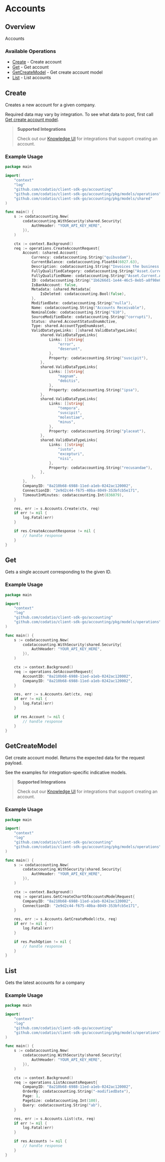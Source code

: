 # Accounts

## Overview

Accounts

### Available Operations

* [Create](#create) - Create account
* [Get](#get) - Get account
* [GetCreateModel](#getcreatemodel) - Get create account model
* [List](#list) - List accounts

## Create

Creates a new account for a given company.

Required data may vary by integration. To see what data to post, first call [Get create account model](https://docs.codat.io/accounting-api#/operations/get-create-chartOfAccounts-model).

> **Supported Integrations**
> 
> Check out our [Knowledge UI](https://knowledge.codat.io/supported-features/accounting?view=tab-by-data-type&dataType=chartOfAccounts) for integrations that support creating an account.

### Example Usage

```go
package main

import(
	"context"
	"log"
	"github.com/codatio/client-sdk-go/accounting"
	"github.com/codatio/client-sdk-go/accounting/pkg/models/operations"
	"github.com/codatio/client-sdk-go/accounting/pkg/models/shared"
)

func main() {
    s := codataccounting.New(
        codataccounting.WithSecurity(shared.Security{
            AuthHeader: "YOUR_API_KEY_HERE",
        }),
    )

    ctx := context.Background()    
    req := operations.CreateAccountRequest{
        Account: &shared.Account{
            Currency: codataccounting.String("quibusdam"),
            CurrentBalance: codataccounting.Float64(6027.63),
            Description: codataccounting.String("Invoices the business has issued but has not yet collected payment on."),
            FullyQualifiedCategory: codataccounting.String("Asset.Current"),
            FullyQualifiedName: codataccounting.String("Asset.Current.Accounts Receivable"),
            ID: codataccounting.String("1b6266d1-1e44-46c5-8eb5-a8f98e03124e"),
            IsBankAccount: false,
            Metadata: &shared.Metadata{
                IsDeleted: codataccounting.Bool(false),
            },
            ModifiedDate: codataccounting.String("nulla"),
            Name: codataccounting.String("Accounts Receivable"),
            NominalCode: codataccounting.String("610"),
            SourceModifiedDate: codataccounting.String("corrupti"),
            Status: shared.AccountStatusEnumActive,
            Type: shared.AccountTypeEnumAsset,
            ValidDatatypeLinks: []shared.ValidDataTypeLinks{
                shared.ValidDataTypeLinks{
                    Links: []string{
                        "error",
                        "deserunt",
                    },
                    Property: codataccounting.String("suscipit"),
                },
                shared.ValidDataTypeLinks{
                    Links: []string{
                        "magnam",
                        "debitis",
                    },
                    Property: codataccounting.String("ipsa"),
                },
                shared.ValidDataTypeLinks{
                    Links: []string{
                        "tempora",
                        "suscipit",
                        "molestiae",
                        "minus",
                    },
                    Property: codataccounting.String("placeat"),
                },
                shared.ValidDataTypeLinks{
                    Links: []string{
                        "iusto",
                        "excepturi",
                        "nisi",
                    },
                    Property: codataccounting.String("recusandae"),
                },
            },
        },
        CompanyID: "8a210b68-6988-11ed-a1eb-0242ac120002",
        ConnectionID: "2e9d2c44-f675-40ba-8049-353bfcb5e171",
        TimeoutInMinutes: codataccounting.Int(836079),
    }

    res, err := s.Accounts.Create(ctx, req)
    if err != nil {
        log.Fatal(err)
    }

    if res.CreateAccountResponse != nil {
        // handle response
    }
}
```

## Get

Gets a single account corresponding to the given ID.

### Example Usage

```go
package main

import(
	"context"
	"log"
	"github.com/codatio/client-sdk-go/accounting"
	"github.com/codatio/client-sdk-go/accounting/pkg/models/operations"
)

func main() {
    s := codataccounting.New(
        codataccounting.WithSecurity(shared.Security{
            AuthHeader: "YOUR_API_KEY_HERE",
        }),
    )

    ctx := context.Background()    
    req := operations.GetAccountRequest{
        AccountID: "8a210b68-6988-11ed-a1eb-0242ac120002",
        CompanyID: "8a210b68-6988-11ed-a1eb-0242ac120002",
    }

    res, err := s.Accounts.Get(ctx, req)
    if err != nil {
        log.Fatal(err)
    }

    if res.Account != nil {
        // handle response
    }
}
```

## GetCreateModel

Get create account model. Returns the expected data for the request payload.

See the examples for integration-specific indicative models.

> **Supported Integrations**
> 
> Check out our [Knowledge UI](https://knowledge.codat.io/supported-features/accounting?view=tab-by-data-type&dataType=chartOfAccounts) for integrations that support creating an account.

### Example Usage

```go
package main

import(
	"context"
	"log"
	"github.com/codatio/client-sdk-go/accounting"
	"github.com/codatio/client-sdk-go/accounting/pkg/models/operations"
)

func main() {
    s := codataccounting.New(
        codataccounting.WithSecurity(shared.Security{
            AuthHeader: "YOUR_API_KEY_HERE",
        }),
    )

    ctx := context.Background()    
    req := operations.GetCreateChartOfAccountsModelRequest{
        CompanyID: "8a210b68-6988-11ed-a1eb-0242ac120002",
        ConnectionID: "2e9d2c44-f675-40ba-8049-353bfcb5e171",
    }

    res, err := s.Accounts.GetCreateModel(ctx, req)
    if err != nil {
        log.Fatal(err)
    }

    if res.PushOption != nil {
        // handle response
    }
}
```

## List

Gets the latest accounts for a company

### Example Usage

```go
package main

import(
	"context"
	"log"
	"github.com/codatio/client-sdk-go/accounting"
	"github.com/codatio/client-sdk-go/accounting/pkg/models/operations"
)

func main() {
    s := codataccounting.New(
        codataccounting.WithSecurity(shared.Security{
            AuthHeader: "YOUR_API_KEY_HERE",
        }),
    )

    ctx := context.Background()    
    req := operations.ListAccountsRequest{
        CompanyID: "8a210b68-6988-11ed-a1eb-0242ac120002",
        OrderBy: codataccounting.String("-modifiedDate"),
        Page: 1,
        PageSize: codataccounting.Int(100),
        Query: codataccounting.String("ab"),
    }

    res, err := s.Accounts.List(ctx, req)
    if err != nil {
        log.Fatal(err)
    }

    if res.Accounts != nil {
        // handle response
    }
}
```
